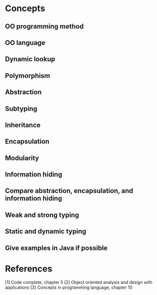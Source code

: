 # Concepts

## OO programming method

## OO language

## Dynamic lookup 

## Polymorphism

## Abstraction

## Subtyping

## Inheritance

## Encapsulation

## Modularity

## Information hiding

## Compare abstraction, encapsulation, and information hiding

## Weak and strong typing

## Static and dynamic typing

## Give examples in Java if possible

# References

[1] Code complete, chapter 5
[2] Object oriented analysis and design with applications
[3] Concepts in programming language, chapter 10
